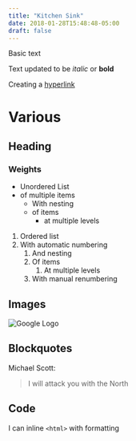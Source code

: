 ```yaml
---
title: "Kitchen Sink"
date: 2018-01-28T15:48:48-05:00
draft: false
---
```


Basic text

Text updated to be *italic* or **bold**

Creating a [hyperlink](http://www.google.com)

# Various
## Heading
### Weights

* Unordered List
* of multiple items
    * With nesting
    * of items
        * at multiple levels

1. Ordered list
1. With automatic numbering
    1. And nesting
    1. Of items
        1. At multiple levels
    1. With manual renumbering

## Images
![Google Logo](https://www.google.com/images/branding/googlelogo/1x/googlelogo_color_272x92dp.png)

## Blockquotes

Michael Scott:

> I will attack you with the North

## Code

I can inline `<html>` with formatting